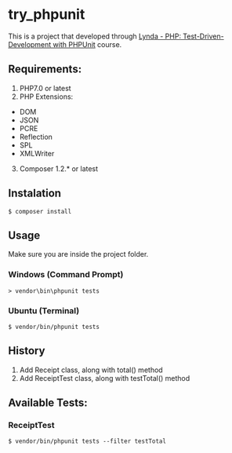 # try_phpunit

This is a project that developed through [Lynda - PHP: Test-Driven-Development with PHPUnit](https://www.lynda.com/PHPUnit-tutorials/Test-Driven-Development-PHP-PHPUnit/502109-2.html "Test-Driven-Development with PHPUnit") course.

## Requirements:

1. PHP7.0 or latest
2. PHP Extensions:
  * DOM
  * JSON
  * PCRE
  * Reflection
  * SPL
  * XMLWriter
3. Composer 1.2.* or latest

## Instalation
    $ composer install

## Usage
Make sure you are inside the project folder.

### Windows (Command Prompt)
    > vendor\bin\phpunit tests
### Ubuntu (Terminal)
    $ vendor/bin/phpunit tests

## History
1. Add Receipt class, along with total() method
2. Add ReceiptTest class, along with testTotal() method

## Available Tests:

### ReceiptTest
    $ vendor/bin/phpunit tests --filter testTotal
